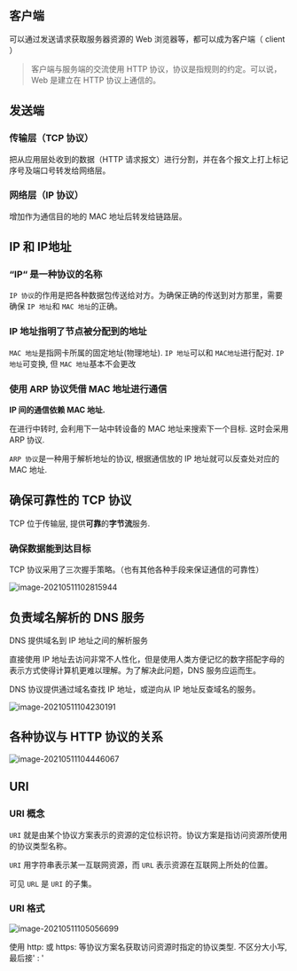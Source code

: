 ## 客户端

可以通过发送请求获取服务器资源的 Web 浏览器等，都可以成为客户端（ client ）

> 客户端与服务端的交流使用 HTTP 协议，协议是指规则的约定。可以说，Web 是建立在 HTTP 协议上通信的。

## 发送端

### 传输层（TCP 协议）

把从应用层处收到的数据（HTTP 请求报文）进行分割，并在各个报文上打上标记序号及端口号转发给网络层。

### 网络层（IP 协议）

增加作为通信目的地的 MAC 地址后转发给链路层。

## IP 和 IP地址

### “IP“ 是一种协议的名称

`IP 协议`的作用是把各种数据包传送给对方。为确保正确的传送到对方那里，需要确保 `IP 地址`和 `MAC 地址`的正确。

### IP 地址指明了节点被分配到的地址

`MAC 地址`是指网卡所属的固定地址(物理地址). `IP 地址`可以和 `MAC地址`进行配对. `IP 地址`可变换, 但 `MAC 地址`基本不会更改

### 使用 ARP 协议凭借 MAC 地址进行通信

**IP 间的通信依赖 MAC 地址.**

在进行中转时, 会利用下一站中转设备的 MAC 地址来搜索下一个目标. 这时会采用 ARP 协议.

`ARP 协议`是一种用于解析地址的协议, 根据通信放的 IP 地址就可以反查处对应的 MAC 地址.

## 确保可靠性的 TCP 协议

TCP 位于传输层, 提供**可靠**的**字节流**服务. 

### 确保数据能到达目标

TCP 协议采用了三次握手策略。（也有其他各种手段来保证通信的可靠性）

![image-20210511102815944](https://i.loli.net/2021/05/11/DN2AEcJsWw3uGZr.png)

## 负责域名解析的 DNS 服务

DNS 提供域名到 IP 地址之间的解析服务

直接使用 IP 地址去访问非常不人性化，但是使用人类方便记忆的数字搭配字母的表示方式使得计算机更难以理解。为了解决此问题，DNS 服务应运而生。

DNS 协议提供通过域名查找 IP 地址，或逆向从 IP 地址反查域名的服务。

![image-20210511104230191](https://i.loli.net/2021/05/11/ClAqHEGe6BLVYaX.png)

## 各种协议与 HTTP 协议的关系

![image-20210511104446067](https://i.loli.net/2021/05/11/hcyKWqnjD6rgQsZ.png)

## URI

### URI 概念

`URI` 就是由某个协议方案表示的资源的定位标识符。协议方案是指访问资源所使用的协议类型名称。

`URI` 用字符串表示某一互联网资源，而 `URL` 表示资源在互联网上所处的位置。

可见 `URL` 是 `URI` 的子集。

### URI 格式

![image-20210511105056699](https://i.loli.net/2021/05/11/ePMbENFv2irDjqY.png)

使用 http: 或 https: 等协议方案名获取访问资源时指定的协议类型. 不区分大小写, 最后接' : '
